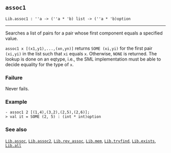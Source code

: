 ## `assoc1`

``` hol4
Lib.assoc1 : ''a -> (''a * 'b) list -> (''a * 'b)option
```

------------------------------------------------------------------------

Searches a list of pairs for a pair whose first component equals a
specified value.

`assoc1 x [(x1,y1),...,(xn,yn)]` returns `SOME (xi,yi)` for the first
pair `(xi,yi)` in the list such that `xi` equals `x`. Otherwise, `NONE`
is returned. The lookup is done on an eqtype, i.e., the SML
implementation must be able to decide equality for the type of `x`.

### Failure

Never fails.

### Example

``` hol4
- assoc1 2 [(1,4),(3,2),(2,5),(2,6)];
> val it = SOME (2, 5) : (int * int)option
```

### See also

[`Lib.assoc`](#Lib.assoc), [`Lib.assoc2`](#Lib.assoc2),
[`Lib.rev_assoc`](#Lib.rev_assoc), [`Lib.mem`](#Lib.mem),
[`Lib.tryfind`](#Lib.tryfind), [`Lib.exists`](#Lib.exists),
[`Lib.all`](#Lib.all)
